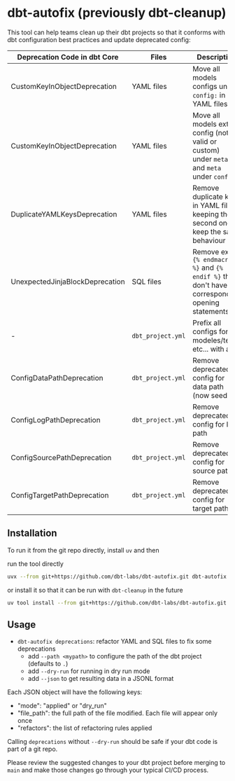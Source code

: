 # dbt-autofix (previously dbt-cleanup)

This tool can help teams clean up their dbt projects so that it conforms with dbt configuration best practices and update deprecated config:


| Deprecation Code in dbt Core    | Files             | Description                                                                                      |
| ------------------------------- | ----------------- | ------------------------------------------------------------------------------------------------ |
| CustomKeyInObjectDeprecation    | YAML files        | Move all models configs under `config:` in YAML files                                            |
| CustomKeyInObjectDeprecation    | YAML files        | Move all models extra config (not valid or custom) under `meta:` and `meta` under `config:`      |
| DuplicateYAMLKeysDeprecation    | YAML files        | Remove duplicate keys in YAML files, keeping the second one to keep the same behaviour           |
| UnexpectedJinjaBlockDeprecation | SQL files         | Remove extra `{% endmacro %}` and `{% endif %}` that don't have corresponding opening statements |
| -                               | `dbt_project.yml` | Prefix all configs for modeles/tests etc... with a `+`                                           |
| ConfigDataPathDeprecation       | `dbt_project.yml` | Remove deprecated config for data path (now seed)                                                |
| ConfigLogPathDeprecation        | `dbt_project.yml` | Remove deprecated config for log path                                                            |
| ConfigSourcePathDeprecation     | `dbt_project.yml` | Remove deprecated config for source path                                                         |
| ConfigTargetPathDeprecation     | `dbt_project.yml` | Remove deprecated config for target path                                                         |


## Installation

To run it from the git repo directly, install `uv` and then

run the tool directly
```sh
uvx --from git+https://github.com/dbt-labs/dbt-autofix.git dbt-autofix --help
```

or install it so that it can be run with `dbt-cleanup` in the future
```sh
uv tool install --from git+https://github.com/dbt-labs/dbt-autofix.git dbt-autofix
```

## Usage

- `dbt-autofix deprecations`: refactor YAML and SQL files to fix some deprecations
  - add `--path <mypath>` to configure the path of the dbt project (defaults to `.`)
  - add `--dry-run` for running in dry run mode
  - add `--json` to get resulting data in a JSONL format

Each JSON object will have the following keys:

- "mode": "applied" or "dry_run" 
- "file_path": the full path of the file modified. Each file will appear only once
- "refactors": the list of refactoring rules applied

Calling `deprecations` without `--dry-run` should be safe if your dbt code is part of a git repo. 

Please review the suggested changes to your dbt project before merging to `main` and make those changes go through your typical CI/CD process.
